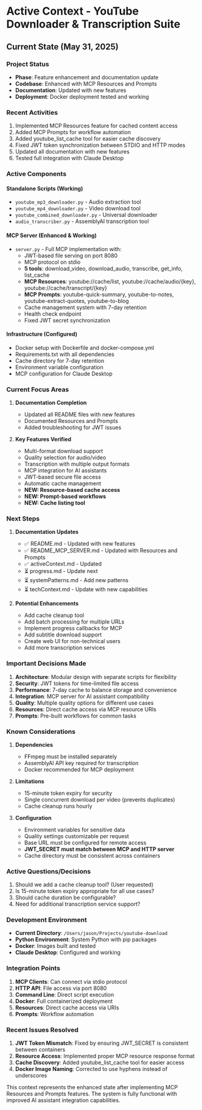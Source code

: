 # Active Context - YouTube Downloader & Transcription Suite

## Current State (May 31, 2025)

### Project Status
- **Phase**: Feature enhancement and documentation update
- **Codebase**: Enhanced with MCP Resources and Prompts
- **Documentation**: Updated with new features
- **Deployment**: Docker deployment tested and working

### Recent Activities
1. Implemented MCP Resources feature for cached content access
2. Added MCP Prompts for workflow automation
3. Added youtube_list_cache tool for easier cache discovery
4. Fixed JWT token synchronization between STDIO and HTTP modes
5. Updated all documentation with new features
6. Tested full integration with Claude Desktop

### Active Components

#### Standalone Scripts (Working)
- `youtube_mp3_downloader.py` - Audio extraction tool
- `youtube_mp4_downloader.py` - Video download tool
- `youtube_combined_downloader.py` - Universal downloader
- `audio_transcriber.py` - AssemblyAI transcription tool

#### MCP Server (Enhanced & Working)
- `server.py` - Full MCP implementation with:
  - JWT-based file serving on port 8080
  - MCP protocol on stdio
  - **5 tools**: download_video, download_audio, transcribe, get_info, list_cache
  - **MCP Resources**: youtube://cache/list, youtube://cache/audio/{key}, youtube://cache/transcript/{key}
  - **MCP Prompts**: youtube-quick-summary, youtube-to-notes, youtube-extract-quotes, youtube-to-blog
  - Cache management system with 7-day retention
  - Health check endpoint
  - Fixed JWT secret synchronization

#### Infrastructure (Configured)
- Docker setup with Dockerfile and docker-compose.yml
- Requirements.txt with all dependencies
- Cache directory for 7-day retention
- Environment variable configuration
- MCP configuration for Claude Desktop

### Current Focus Areas

1. **Documentation Completion**
   - Updated all README files with new features
   - Documented Resources and Prompts
   - Added troubleshooting for JWT issues

2. **Key Features Verified**
   - Multi-format download support
   - Quality selection for audio/video
   - Transcription with multiple output formats
   - MCP integration for AI assistants
   - JWT-based secure file access
   - Automatic cache management
   - **NEW: Resource-based cache access**
   - **NEW: Prompt-based workflows**
   - **NEW: Cache listing tool**

### Next Steps

1. **Documentation Updates**
   - ✅ README.md - Updated with new features
   - ✅ README_MCP_SERVER.md - Updated with Resources and Prompts
   - ✅ activeContext.md - Updated
   - ⏳ progress.md - Update next
   - ⏳ systemPatterns.md - Add new patterns
   - ⏳ techContext.md - Update with new capabilities

2. **Potential Enhancements**
   - Add cache cleanup tool
   - Add batch processing for multiple URLs
   - Implement progress callbacks for MCP
   - Add subtitle download support
   - Create web UI for non-technical users
   - Add more transcription services

### Important Decisions Made

1. **Architecture**: Modular design with separate scripts for flexibility
2. **Security**: JWT tokens for time-limited file access
3. **Performance**: 7-day cache to balance storage and convenience
4. **Integration**: MCP server for AI assistant compatibility
5. **Quality**: Multiple quality options for different use cases
6. **Resources**: Direct cache access via MCP resource URIs
7. **Prompts**: Pre-built workflows for common tasks

### Known Considerations

1. **Dependencies**
   - FFmpeg must be installed separately
   - AssemblyAI API key required for transcription
   - Docker recommended for MCP deployment

2. **Limitations**
   - 15-minute token expiry for security
   - Single concurrent download per video (prevents duplicates)
   - Cache cleanup runs hourly

3. **Configuration**
   - Environment variables for sensitive data
   - Quality settings customizable per request
   - Base URL must be configured for remote access
   - **JWT_SECRET must match between MCP and HTTP server**
   - Cache directory must be consistent across containers

### Active Questions/Decisions

1. Should we add a cache cleanup tool? (User requested)
2. Is 15-minute token expiry appropriate for all use cases?
3. Should cache duration be configurable?
4. Need for additional transcription service support?

### Development Environment

- **Current Directory**: `/Users/jason/Projects/youtube-download`
- **Python Environment**: System Python with pip packages
- **Docker**: Images built and tested
- **Claude Desktop**: Configured and working

### Integration Points

1. **MCP Clients**: Can connect via stdio protocol
2. **HTTP API**: File access via port 8080
3. **Command Line**: Direct script execution
4. **Docker**: Full containerized deployment
5. **Resources**: Direct cache access via URIs
6. **Prompts**: Workflow automation

### Recent Issues Resolved

1. **JWT Token Mismatch**: Fixed by ensuring JWT_SECRET is consistent between containers
2. **Resource Access**: Implemented proper MCP resource response format
3. **Cache Discovery**: Added youtube_list_cache tool for easier access
4. **Docker Image Naming**: Corrected to use hyphens instead of underscores

This context represents the enhanced state after implementing MCP Resources and Prompts features. The system is fully functional with improved AI assistant integration capabilities.
